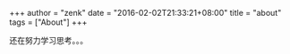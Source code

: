 +++
author = "zenk"
date = "2016-02-02T21:33:21+08:00"
title = "about"
tags = ["About"]
+++

还在努力学习思考。。。

